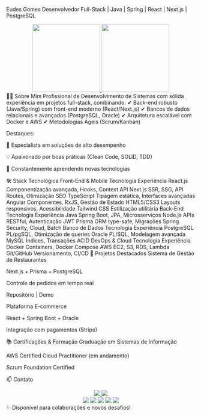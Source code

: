 Eudes Gomes
Desenvolvedor Full-Stack | Java | Spring | React | Next.js | PostgreSQL
<div align="center"> <a href="https://github.com/EudesGomes017"> <img height="180em" src="https://github-readme-stats.vercel.app/api?username=EudesGomes017&show_icons=true&theme=dark&include_all_commits=true&count_private=true"/> <img height="180em" src="https://github-readme-stats.vercel.app/api/top-langs/?username=EudesGomes017&layout=compact&langs_count=7&theme=dark"/> </a> </div>
👨‍💻 Sobre Mim
Profissional de Desenvolvimento de Sistemas com sólida experiência em projetos full-stack, combinando:
✔ Back-end robusto (Java/Spring) com front-end moderno (React/Next.js)
✔ Bancos de dados relacionais e avançados (PostgreSQL, Oracle)
✔ Arquitetura escalável com Docker e AWS
✔ Metodologias Ágeis (Scrum/Kanban)

Destaques:

🚀 Especialista em soluções de alto desempenho

💡 Apaixonado por boas práticas (Clean Code, SOLID, TDD)

🌱 Constantemente aprendendo novas tecnologias

🛠 Stack Tecnológica
Front-End & Mobile
Tecnologia	Experiência
React.js	Componentização avançada, Hooks, Context API
Next.js	SSR, SSG, API Routes, Otimização SEO
TypeScript	Tipagem estática, Interfaces avançadas
Angular	Componentes, RxJS, Gestão de Estado
HTML5/CSS3	Layouts responsivos, Acessibilidade
Tailwind CSS	Estilização utilitária
Back-End
Tecnologia	Experiência
Java	Spring Boot, JPA, Microsserviços
Node.js	APIs RESTful, Autenticação JWT
Prisma	ORM type-safe, Migrações
Spring	Security, Cloud, Batch
Banco de Dados
Tecnologia	Experiência
PostgreSQL	PL/pgSQL, Otimização de queries
Oracle	PL/SQL, Modelagem avançada
MySQL	Índices, Transações ACID
DevOps & Cloud
Tecnologia	Experiência
Docker	Containers, Docker Compose
AWS	EC2, S3, RDS, Lambda
Git/GitHub	Versionamento, CI/CD
📌 Projetos Destacados
Sistema de Gestão de Restaurantes

Next.js + Prisma + PostgreSQL

Controle de pedidos em tempo real

Repositório | Demo

Plataforma E-commerce

React + Spring Boot + Oracle

Integração com pagamentos (Stripe)

📚 Certificações & Formação
Graduação em Sistemas de Informação

AWS Certified Cloud Practitioner (em andamento)

Scrum Foundation Certified

📫 Contato
<div align="center"> <a href="mailto:eudesgomes017@gmail.com"> <img src="https://img.shields.io/badge/Gmail-D14836?style=for-the-badge&logo=gmail&logoColor=white"/> </a> <a href="https://www.linkedin.com/in/eudes-gomes-1b3b94b5/"> <img src="https://img.shields.io/badge/LinkedIn-0077B5?style=for-the-badge&logo=linkedin&logoColor=white"/> </a> </div>
<div align="center"> <img src="https://img.shields.io/badge/Java-ED8B00?style=for-the-badge&logo=openjdk&logoColor=white"/> <img src="https://img.shields.io/badge/Spring-6DB33F?style=for-the-badge&logo=spring&logoColor=white"/> <img src="https://img.shields.io/badge/React-20232A?style=for-the-badge&logo=react&logoColor=61DAFB"/> <img src="https://img.shields.io/badge/Next.js-000000?style=for-the-badge&logo=nextdotjs&logoColor=white"/> <img src="https://img.shields.io/badge/PostgreSQL-316192?style=for-the-badge&logo=postgresql&logoColor=white"/> </div>
✨ Disponível para colaborações e novos desafios!

